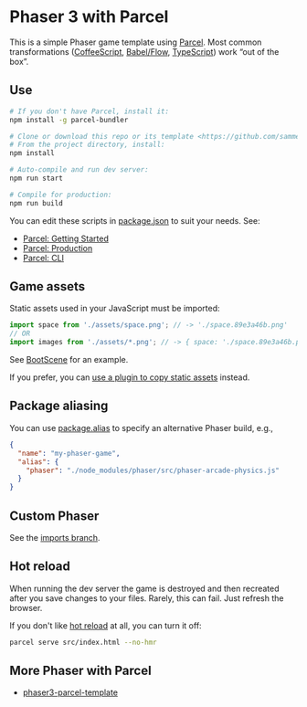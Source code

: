 Phaser 3 with Parcel
====================

This is a simple Phaser game template using [Parcel](https://parceljs.org). Most common transformations ([CoffeeScript](https://parceljs.org/coffeeScript.html), [Babel/Flow](https://parceljs.org/javascript.html), [TypeScript](https://parceljs.org/typeScript.html)) work “out of the box”.

Use
---

```sh
# If you don't have Parcel, install it:
npm install -g parcel-bundler

# Clone or download this repo or its template <https://github.com/samme/phaser-parcel/generate>
# From the project directory, install:
npm install

# Auto-compile and run dev server:
npm run start

# Compile for production:
npm run build
```

You can edit these scripts in [package.json](./package.json) to suit your needs. See:

- [Parcel: Getting Started](https://parceljs.org/getting_started.html)
- [Parcel: Production](https://parceljs.org/production.html)
- [Parcel: CLI](https://parceljs.org/cli.html)

Game assets
-----------

Static assets used in your JavaScript must be imported:

```javascript
import space from './assets/space.png'; // -> './space.89e3a46b.png'
// OR
import images from './assets/*.png'; // -> { space: './space.89e3a46b.png', … }
```

See [BootScene](./src/BootScene.js) for an example.

If you prefer, you can [use a plugin to copy static assets](https://github.com/elwin013/parcel-plugin-static-files-copy 'parcel-plugin-static-files-copy') instead.

Package aliasing
----------------

You can use [package.alias](https://parceljs.org/module_resolution.html#aliasing) to specify an alternative Phaser build, e.g.,

```json
{
  "name": "my-phaser-game",
  "alias": {
    "phaser": "./node_modules/phaser/src/phaser-arcade-physics.js"
  }
}
```

Custom Phaser
-------------

See the [imports branch](https://github.com/samme/phaser-parcel/tree/imports).


Hot reload
----------

When running the dev server the game is destroyed and then recreated after you save changes to your files. Rarely, this can fail. Just refresh the browser.

If you don't like [hot reload](https://parceljs.org/hmr.html) at all, you can turn it off:

```sh
parcel serve src/index.html --no-hmr
```

More Phaser with Parcel
-----------------------

- [phaser3-parcel-template](https://github.com/ourcade/phaser3-parcel-template)
